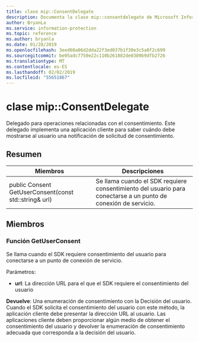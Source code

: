 ```yaml
---
title: clase mip::ConsentDelegate
description: Documenta la clase mip::consentdelegate de Microsoft Information Protection (MIP) SDK.
author: BryanLa
ms.service: information-protection
ms.topic: reference
ms.author: bryanla
ms.date: 01/28/2019
ms.openlocfilehash: 3eed60a06d2dda22f3ed037b1f30e3c5a0f2c699
ms.sourcegitcommit: be05adc7750e22c110b261882de0389b9dfb2726
ms.translationtype: MT
ms.contentlocale: es-ES
ms.lasthandoff: 02/02/2019
ms.locfileid: "55651867"
---
```

# <a name="class-mipconsentdelegate"></a>clase mip::ConsentDelegate 
Delegado para operaciones relacionadas con el consentimiento.
Este delegado implementa una aplicación cliente para saber cuándo debe mostrarse al usuario una notificación de solicitud de consentimiento.
  
## <a name="summary"></a>Resumen
 Miembros                        | Descripciones                                
--------------------------------|---------------------------------------------
public Consent GetUserConsent(const std::string& url)  |  Se llama cuando el SDK requiere consentimiento del usuario para conectarse a un punto de conexión de servicio.
  
## <a name="members"></a>Miembros
  
### <a name="getuserconsent-function"></a>Función GetUserConsent
Se llama cuando el SDK requiere consentimiento del usuario para conectarse a un punto de conexión de servicio.

Parámetros:  
* **url**: La dirección URL para el que el SDK requiere el consentimiento del usuario



  
**Devuelve**: Una enumeración de consentimiento con la Decisión del usuario.
Cuando el SDK solicita el consentimiento del usuario con este método, la aplicación cliente debe presentar la dirección URL al usuario. Las aplicaciones cliente deben proporcionar algún medio de obtener el consentimiento del usuario y devolver la enumeración de consentimiento adecuada que corresponda a la decisión del usuario.